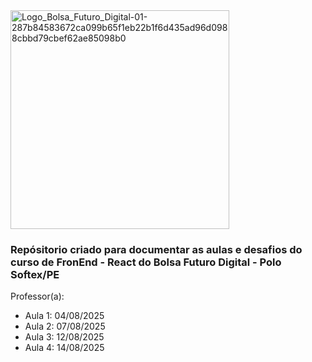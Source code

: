 <img width="350" height="350" alt="Logo_Bolsa_Futuro_Digital-01-287b84583672ca099b65f1eb22b1f6d435ad96d0988cbbd79cbef62ae85098b0" src="https://github.com/user-attachments/assets/6eab92d4-6e5a-48ab-97ed-22c0c7dc108f" />


### Repósitorio criado para documentar as aulas e desafios do curso de FronEnd - React do Bolsa Futuro Digital - Polo Softex/PE

Professor(a): 

- Aula 1: 04/08/2025
- Aula 2: 07/08/2025
- Aula 3: 12/08/2025
- Aula 4: 14/08/2025

